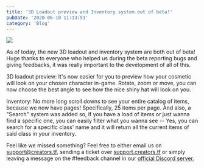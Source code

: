 ```yaml
---
title: '3D Loadout preview and Inventory system out of beta!'
pubDate: '2020-06-10 11:13:51'
category: 'Blog'
---
```


<a class="no-anim-underline" role="presentation" href="" target="_blank"><img src="/images/blogposts/53/blogpostimage_300.jpg"></a>

<p>As of today, the new 3D loadout and inventory system are both out of beta! Huge thanks to everyone who helped us during the beta reporting bugs and giving feedbacks, it was really important to the development of all of this.</p>

<p>3D loadout preview: It's now easier for you to preview how your cosmetic will look on your chosen character in-game. Rotate, zoom or move, you can now choose the best angle to see how the nice shiny hat will look on you.</p>

<p>Inventory: No more long scroll downs to see your entire catalog of items, because we now have pages! Specifically, 25 items per page. And also, a "Search" system was added so, if you have a load of items or just wanna find a specific one, you can easily filter what you wanna see -- Yes, you can search for a specific class' name and it will return all the current items of said class in your inventory.</p>

<p>Feel like we missed something? Feel free to either email us on <a href="mailto:support@creators.tf">support@creators.tf</a>, sending a ticket over <a href="https://support.creators.tf" target="_blank">support.creators.tf</a> or simply leaving a message on the #feedback channel in our <a href="https://creators.tf/discord" target="_blank">official Discord server.</a></p>
